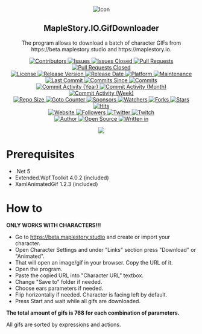 <p align="center">
	<img alt="Icon" src="https://github.com/GreenComfyTea/MapleStory.IO.GifDownloader/assets/30152047/212f454f-2257-4569-9c2a-e0c50f96ab7f" />
	<h2 align="center"><b>MapleStory.IO.GifDownloader</b></h2>
	<p align="center">The program allows to download a batch of character GIFs from https://beta.maplestory.studio and https://maplestory.io.</p>
</p>

<p align="center">
	<a href="https://github.com/greencomfytea/maplestory.io.gifdownloader/graphs/contributors">
		<img alt="Contributors" src="https://custom-icon-badges.demolab.com/github/contributors/greencomfytea/maplestory.io.gifdownloader?logo=person-add" />
	</a>
	<a href="https://github.com/greencomfytea/maplestory.io.gifdownloader/issues">
		<img alt="Issues" src="https://custom-icon-badges.demolab.com/github/issues/greencomfytea/maplestory.io.gifdownloader?logo=issue-opened" />
	</a>
	<a href="https://github.com/greencomfytea/maplestory.io.gifdownloader/issues">
		<img alt="Issues Closed" src="https://custom-icon-badges.demolab.com/github/issues-closed/greencomfytea/maplestory.io.gifdownloader?logo=issue-closed" />
	</a>
	<a href="https://github.com/greencomfytea/maplestory.io.gifdownloader/pulls">
		<img alt="Pull Requests" src="https://custom-icon-badges.demolab.com/github/issues-pr/greencomfytea/maplestory.io.gifdownloader?logo=git-pull-request" />
	</a>
	<a href="https://github.com/greencomfytea/maplestory.io.gifdownloader/pulls">
		<img alt="Pull Requests Closed" src="https://custom-icon-badges.demolab.com/github/issues-pr-closed/greencomfytea/maplestory.io.gifdownloader?logo=git-pull-request-closed" />
	</a>
<br>
	<a href="https://github.com/greencomfytea/maplestory.io.gifdownloader/blob/main/LICENSE">
		<img alt="License" src="https://custom-icon-badges.demolab.com/github/license/greencomfytea/maplestory.io.gifdownloader?logo=law" />
	</a>
	<a href="https://github.com/greencomfytea/maplestory.io.gifdownloader/releases">
		<img alt="Release Version" src="https://custom-icon-badges.demolab.com/github/v/release/greencomfytea/maplestory.io.gifdownloader?logo=tag" />
	</a>
	<a href="https://github.com/greencomfytea/maplestory.io.gifdownloader/releases">
		<img alt="Release Date" src="https://custom-icon-badges.demolab.com/github/release-date/greencomfytea/maplestory.io.gifdownloader?logo=clock" />
	</a>
	<a href="">
		<img alt="Platform" src="https://custom-icon-badges.demolab.com/badge/platform-win32%20%7C%20win64-blue?logo=device-desktop" />
	</a>
	<a href="">
		<img alt="Maintenance" src="https://custom-icon-badges.demolab.com/maintenance/no/2023?logo=tools" />
	</a>
<br>
	<a href="https://github.com/greencomfytea/maplestory.io.gifdownloader/commits/main">
		<img alt="Last Commit" src="https://custom-icon-badges.demolab.com/github/last-commit/greencomfytea/maplestory.io.gifdownloader?logo=git-commit" />
	</a>
	<a href="https://github.com/greencomfytea/maplestory.io.gifdownloader/commits/main">
		<img alt="Commits Since" src="https://custom-icon-badges.demolab.com/github/commits-since/greencomfytea/maplestory.io.gifdownloader/latest?logo=git-commit" />
	</a>
<a href="https://github.com/greencomfytea/maplestory.io.gifdownloader/commits/main">
		<img alt="Commits" src="https://custom-icon-badges.demolab.com/github/commit-activity/t/greencomfytea/maplestory.io.gifdownloader?logo=git-commit" />
	</a>
<br>
	<a href="https://github.com/greencomfytea/maplestory.io.gifdownloader/graphs/commit-activity">
		<img alt="Commit Activity (Year)" src="https://custom-icon-badges.demolab.com/github/commit-activity/y/greencomfytea/maplestory.io.gifdownloader?logo=pulse" />
	</a>
	<a href="https://github.com/greencomfytea/maplestory.io.gifdownloader/graphs/commit-activity">
		<img alt="Commit Activity (Month)" src="https://custom-icon-badges.demolab.com/github/commit-activity/m/greencomfytea/maplestory.io.gifdownloader?logo=pulse" />
	</a>
	<a href="https://github.com/greencomfytea/maplestory.io.gifdownloader/graphs/commit-activity">
		<img alt="Commit Activity (Week)" src="https://custom-icon-badges.demolab.com/github/commit-activity/w/greencomfytea/maplestory.io.gifdownloader?logo=pulse" />
	</a>
<br>
	<a href="">
		<img alt="Repo Size" src="https://custom-icon-badges.demolab.com/github/repo-size/greencomfytea/maplestory.io.gifdownloader?logo=database" />
	</a>
	<a href="">
		<img alt="Goto Counter" src="https://custom-icon-badges.demolab.com/github/search/greencomfytea/maplestory.io.gifdownloader/goto?logo=git-compare" />
	</a>
	<a href="https://github.com/sponsors/greencomfytea">
		<img alt="Sponsors" src="https://custom-icon-badges.demolab.com/github/sponsors/greencomfytea?logo=heart" />
	</a>
	<a href="https://github.com/GreenComfyTea/maplestory.io.gifdownloader/watchers">
		<img alt="Watchers" src="https://custom-icon-badges.demolab.com/github/watchers/greencomfytea/maplestory.io.gifdownloader?logo=eye" />
	</a>
	<a href="https://github.com/greencomfytea/maplestory.io.gifdownloader/forks">
		<img alt="Forks" src="https://custom-icon-badges.demolab.com/github/forks/greencomfytea/maplestory.io.gifdownloader?logo=repo-forked" />
	</a>
	<a href="https://github.com/greencomfytea/maplestory.io.gifdownloader/stargazers">
		<img alt="Stars" src="https://custom-icon-badges.demolab.com/github/stars/greencomfytea/maplestory.io.gifdownloader?logo=star" />
	</a>
	<a href="https://github.com/greencomfytea/maplestory.io.gifdownloader/graphs/traffic">
		<img alt="Hits" src="https://custom-icon-badges.demolab.com/endpoint?url=https://hits.dwyl.com/greencomfytea/maplestory.io.gifdownloader.json?color=blue&logo=eye" />
	</a>
<br>
	<a href="https://beta.maplestory.studio">
		<img alt="Website" src="https://custom-icon-badges.demolab.com/website?down_color=red&down_message=down&up_color=brightgreen&up_message=up&url=https%3A%2F%2Fbeta.maplestory.studio?logo=link" />
	</a>
	<a href="https://github.com/greencomfytea?tab=followers">
		<img alt="Followers" src="https://custom-icon-badges.demolab.com/github/followers/greencomfytea?logo=people" />
	</a>
	<a href="https://twitter.com/greencomfytea">
		<img alt="Twitter" src="https://img.shields.io/twitter/follow/greencomfytea?logo=twitter" />
	</a>
	<a href="https://www.twitch.tv/greencomfytea">
		<img alt="Twitch" src="https://img.shields.io/twitch/status/greencomfytea?logo=twitch" />
	</a>
<br>
	<a href="https://github.com/greencomfytea">
		<img alt="Author" src="https://custom-icon-badges.demolab.com/badge/author-GreenComfyTea-green?logo=person" />
	</a>
	<a href="https://github.com/topics/open-source">
		<img alt="Open Source" src="https://img.shields.io/badge/open%20source-%20yes-brightgreen?logo=openvpn" />
	</a>
	<a href="https://learn.microsoft.com/en-us/dotnet/csharp/">
		<img alt="Written in" src="https://custom-icon-badges.demolab.com/badge/written%20in-c%23-953cad?logo=terminal" />
	</a>
</p>

<p align="center">
	<a>
		<img align="center" src="https://i.imgur.com/3RhVBWb.png" />
	</a>
</p>

# Prerequisites
- .Net 5
- Extended.Wpf.Toolkit 4.0.2 (included)
- XamlAnimatedGif 1.2.3 (included)

# How to
<b>ONLY WORKS WITH CHARACTERS!!!</b>

- Go to https://beta.maplestory.studio and create or import your character.
- Open Character Settings and under "Links" section press "Download" or "Animated".
- That will open an image/gif in your browser. Copy the URL of it.
- Open the program.
- Paste the copied URL into "Character URL" textbox.
- Change "Save to" folder if needed.
- Choose ears parameters if needed.
- Flip horizontally if needed. Character is facing left by default.
- Press Start and wait while all gifs are downloaded.

<b>The total amount of gifs is 768 for each combination of parameters.</b>

All gifs are sorted by expressions and actions.
